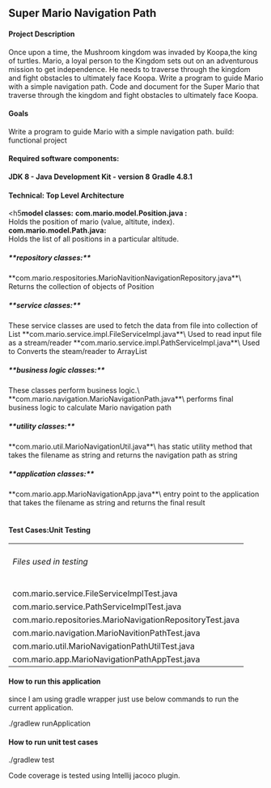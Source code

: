 <h2>Super Mario Navigation Path</h2>
<h4>Project Description</h4>

Once upon a time, the Mushroom kingdom was invaded by Koopa,the king of turtles. 
Mario, a loyal person to the Kingdom sets out on an adventurous mission to get 
independence. He needs to traverse through the kingdom and fight obstacles to 
ultimately face Koopa. Write a program to guide Mario with a simple navigation 
path. Code and document for the Super Mario that traverse through the kingdom 
and fight obstacles to ultimately face Koopa.

<h4>Goals</h4>

Write a program to guide Mario with a simple navigation path.
build: functional project


<h4>Required software components:</h4>

**JDK 8 - Java Development Kit - version 8**
**Gradle 4.8.1**

<h4>Technical: Top Level Architecture</h4>

<h5**model classes:**</h5>
    **com.mario.model.Position.java :**\
        Holds the position of mario (value, altitute, index).
    **com.mario.model.Path.java:**\
        Holds the list of all positions in a particular altitude.
    
<h5>**repository classes:**</h5>
    **com.mario.respositories.MarioNavitionNavigationRepository.java**\
        Returns the collection of objects of Position
       
<h5>**service classes:**</h5>
These service classes are used to fetch the data from file into collection of List
   **com.mario.service.impl.FileServiceImpl.java**\
        Used to read input file as a stream/reader
    **com.mario.service.impl.PathServiceImpl.java**\
        Used to Converts the steam/reader to ArrayList

<h5>**business logic classes:**</h5>
       These classes perform business logic.\
    **com.mario.navigation.MarioNavigationPath.java**\
        performs final business logic to calculate Mario navigation path

<h5>**utility classes:**</h4>
    **com.mario.util.MarioNavigationUtil.java**\
        has static utility method that takes the filename as string and returns
        the navigation path as string
        
<h5>**application classes:**</h4>
    **com.mario.app.MarioNavigationApp.java**\
        entry point to the application that takes the filename as string and returns the
        final result
<br><br>



<h4>Test Cases:Unit Testing</h4>
<table>
<tr><td><h6>Files used in testing</h6></td></tr>
<tr><td>com.mario.service.FileServiceImplTest.java</td></tr>
<tr><td>com.mario.service.PathServiceImplTest.java</td></tr>
<tr><td>com.mario.repositories.MarioNavigationRepositoryTest.java</td></tr>
<tr><td>com.mario.navigation.MarioNavitionPathTest.java</td></tr>
<tr><td>com.mario.util.MarioNavigationPathUtilTest.java</td></tr>
<tr><td>com.mario.app.MarioNavigationPathAppTest.java</td></tr>
</table>


<h4> How to run this application</h4>
since I am using gradle wrapper just use below commands to run the current
application.

./gradlew runApplication

<h4> How to run unit test cases</h4>

./gradlew test

Code coverage is tested using Intellij jacoco plugin.

